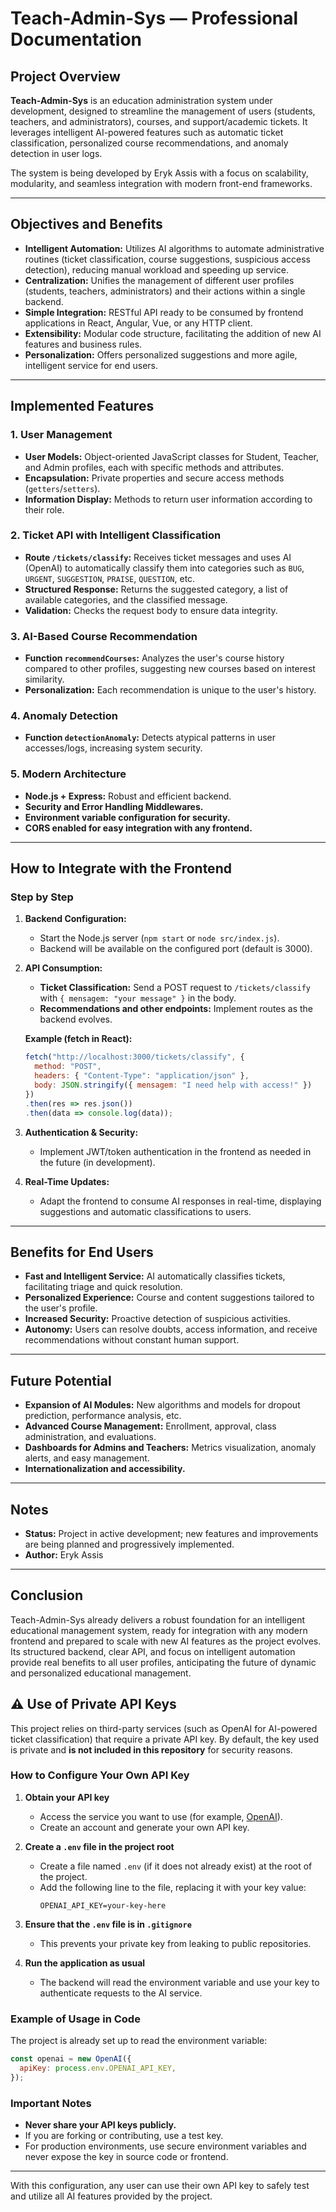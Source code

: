 # Teach-Admin-Sys — Professional Documentation
 
## Project Overview

**Teach-Admin-Sys** is an education administration system under development, designed to streamline the management of users (students, teachers, and administrators), courses, and support/academic tickets. It leverages intelligent AI-powered features such as automatic ticket classification, personalized course recommendations, and anomaly detection in user logs.

The system is being developed by Eryk Assis with a focus on scalability, modularity, and seamless integration with modern front-end frameworks.

---
 
## Objectives and Benefits

- **Intelligent Automation:** Utilizes AI algorithms to automate administrative routines (ticket classification, course suggestions, suspicious access detection), reducing manual workload and speeding up service.
- **Centralization:** Unifies the management of different user profiles (students, teachers, administrators) and their actions within a single backend.
- **Simple Integration:** RESTful API ready to be consumed by frontend applications in React, Angular, Vue, or any HTTP client.
- **Extensibility:** Modular code structure, facilitating the addition of new AI features and business rules.
- **Personalization:** Offers personalized suggestions and more agile, intelligent service for end users.

---

## Implemented Features
 
### 1. User Management

- **User Models:** Object-oriented JavaScript classes for Student, Teacher, and Admin profiles, each with specific methods and attributes.
- **Encapsulation:** Private properties and secure access methods (`getters`/`setters`).
- **Information Display:** Methods to return user information according to their role.

### 2. Ticket API with Intelligent Classification

- **Route `/tickets/classify`:** Receives ticket messages and uses AI (OpenAI) to automatically classify them into categories such as `BUG`, `URGENT`, `SUGGESTION`, `PRAISE`, `QUESTION`, etc.
- **Structured Response:** Returns the suggested category, a list of available categories, and the classified message.
- **Validation:** Checks the request body to ensure data integrity.

### 3. AI-Based Course Recommendation

- **Function `recommendCourses`:** Analyzes the user's course history compared to other profiles, suggesting new courses based on interest similarity.
- **Personalization:** Each recommendation is unique to the user's history.
 
### 4. Anomaly Detection
 
- **Function `detectionAnomaly`:** Detects atypical patterns in user accesses/logs, increasing system security.

### 5. Modern Architecture

- **Node.js + Express:** Robust and efficient backend.
- **Security and Error Handling Middlewares.**
- **Environment variable configuration for security.**
- **CORS enabled for easy integration with any frontend.**

---

## How to Integrate with the Frontend

### Step by Step

1. **Backend Configuration:**
   - Start the Node.js server (`npm start` or `node src/index.js`).
   - Backend will be available on the configured port (default is 3000).

2. **API Consumption:**
   - **Ticket Classification:** Send a POST request to `/tickets/classify` with `{ mensagem: "your message" }` in the body.
   - **Recommendations and other endpoints:** Implement routes as the backend evolves.
   
   **Example (fetch in React):**
   ```js
   fetch("http://localhost:3000/tickets/classify", {
     method: "POST",
     headers: { "Content-Type": "application/json" },
     body: JSON.stringify({ mensagem: "I need help with access!" })
   })
   .then(res => res.json())
   .then(data => console.log(data));
   ```

3. **Authentication & Security:**
   - Implement JWT/token authentication in the frontend as needed in the future (in development).

4. **Real-Time Updates:**
   - Adapt the frontend to consume AI responses in real-time, displaying suggestions and automatic classifications to users.

---

## Benefits for End Users

- **Fast and Intelligent Service:** AI automatically classifies tickets, facilitating triage and quick resolution.
- **Personalized Experience:** Course and content suggestions tailored to the user's profile.
- **Increased Security:** Proactive detection of suspicious activities.
- **Autonomy:** Users can resolve doubts, access information, and receive recommendations without constant human support.

---

## Future Potential

- **Expansion of AI Modules:** New algorithms and models for dropout prediction, performance analysis, etc.
- **Advanced Course Management:** Enrollment, approval, class administration, and evaluations.
- **Dashboards for Admins and Teachers:** Metrics visualization, anomaly alerts, and easy management.
- **Internationalization and accessibility.**

---

## Notes

- **Status:** Project in active development; new features and improvements are being planned and progressively implemented.
- **Author:** Eryk Assis

---

## Conclusion

Teach-Admin-Sys already delivers a robust foundation for an intelligent educational management system, ready for integration with any modern frontend and prepared to scale with new AI features as the project evolves. Its structured backend, clear API, and focus on intelligent automation provide real benefits to all user profiles, anticipating the future of dynamic and personalized educational management.

## ⚠️ Use of Private API Keys

This project relies on third-party services (such as OpenAI for AI-powered ticket classification) that require a private API key. By default, the key used is private and **is not included in this repository** for security reasons.

### How to Configure Your Own API Key

1. **Obtain your API key**
   - Access the service you want to use (for example, [OpenAI](https://platform.openai.com/)).
   - Create an account and generate your own API key.

2. **Create a `.env` file in the project root**
   - Create a file named `.env` (if it does not already exist) at the root of the project.
   - Add the following line to the file, replacing it with your key value:
     ```
     OPENAI_API_KEY=your-key-here
     ```

3. **Ensure that the `.env` file is in `.gitignore`**
   - This prevents your private key from leaking to public repositories.

4. **Run the application as usual**
   - The backend will read the environment variable and use your key to authenticate requests to the AI service.

### Example of Usage in Code

The project is already set up to read the environment variable:
```javascript
const openai = new OpenAI({
  apiKey: process.env.OPENAI_API_KEY,
});
```

### Important Notes

- **Never share your API keys publicly.**
- If you are forking or contributing, use a test key.
- For production environments, use secure environment variables and never expose the key in source code or frontend.

---

With this configuration, any user can use their own API key to safely test and utilize all AI features provided by the project.
